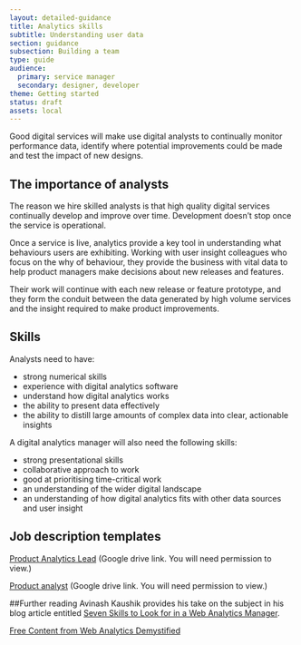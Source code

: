```yaml
---
layout: detailed-guidance
title: Analytics skills
subtitle: Understanding user data
section: guidance
subsection: Building a team
type: guide
audience:
  primary: service manager
  secondary: designer, developer
theme: Getting started
status: draft
assets: local
---
```


Good digital services will make use digital analysts to continually monitor performance data, identify where potential improvements could be made and test the impact of new designs.

## The importance of analysts

The reason we hire skilled analysts is that high quality digital services continually develop and improve over time. Development doesn’t stop once the service is operational. 

Once a service is live, analytics provide a key tool in understanding what behaviours users are exhibiting. Working with user insight colleagues who focus on the why of behaviour, they provide the business with vital data to help product managers make decisions about new releases and features. 

Their work will continue with each new release or feature prototype, and they form the conduit between the data generated by high volume services and the insight required to make product improvements.

## Skills
Analysts need to have:
* strong numerical skills
* experience with digital analytics software
* understand how digital analytics works
* the ability to present data effectively
* the ability to distill large amounts of complex data into clear, actionable insights

A digital analytics manager will also need the following skills:
* strong presentational skills
* collaborative approach to work
* good at prioritising time-critical work
* an understanding of the wider digital landscape
* an understanding of how digital analytics fits with other data sources and user insight

## Job description templates
[Product Analytics Lead](https://docs.google.com/a/digital.cabinet-office.gov.uk/document/d/18Px4dlhSxzTuLTLzKe3_1n-1HCwV3hi9UUc1yVNuIXo/edit) (Google drive link. You will need permission to view.)

[Product analyst](https://docs.google.com/a/digital.cabinet-office.gov.uk/document/d/1NqcKTxqYit9BXPxj_paI4qsV_8TzMyK4bIIYrg4OJGg/edit) (Google drive link. You will need permission to view.)


##Further reading
Avinash Kaushik provides his take on the subject in his blog article entitled [Seven Skills to Look for in a Web Analytics Manager](http://www.kaushik.net/avinash/seven-skills-to-look-for-in-a-web-analytics-manager/).

[Free Content from Web Analytics Demystified](http://www.webanalyticsdemystified.com/content/index.asp)
